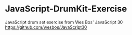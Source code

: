 # JavaScript-DrumKit-Exercise
JavaScript drum set exercise from Wes Bos' JavaScript 30 https://github.com/wesbos/JavaScript30
